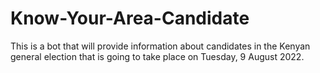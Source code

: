 # Know-Your-Area-Candidate
This is a bot that will provide information about candidates in the Kenyan general election that is going to take place on Tuesday, 9 August 2022.
